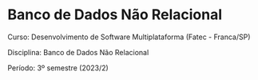 # Banco de Dados Não Relacional

Curso: Desenvolvimento de Software Multiplataforma (Fatec - Franca/SP)

Disciplina: Banco de Dados Não Relacional

Período: 3º semestre (2023/2)
